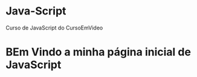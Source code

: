 # Java-Script
 Curso de JavaScript do CursoEmVideo
<h1>BEm Vindo a minha página inicial de JavaScript</h1>
